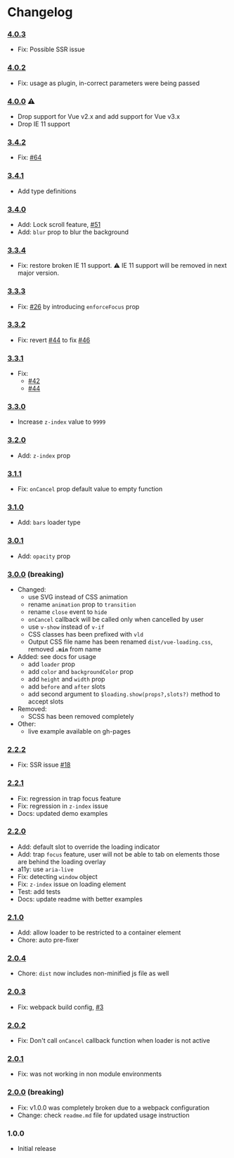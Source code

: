 # Changelog

### [4.0.3](https://github.com/ankurk91/vue-loading-overlay/compare/4.0.2...4.0.3)

* Fix: Possible SSR issue

### [4.0.2](https://github.com/ankurk91/vue-loading-overlay/compare/4.0.1...4.0.2)

* Fix: usage as plugin, in-correct parameters were being passed

### [4.0.0](https://github.com/ankurk91/vue-loading-overlay/compare/3.4.2...4.0.0) :warning:

* Drop support for Vue v2.x and add support for Vue v3.x
* Drop IE 11 support

### [3.4.2](https://github.com/ankurk91/vue-loading-overlay/compare/3.4.1...3.4.2)

* Fix: [#64](https://github.com/ankurk91/vue-loading-overlay/issues/64)

### [3.4.1](https://github.com/ankurk91/vue-loading-overlay/compare/3.4.0...3.4.1)

* Add type definitions

### [3.4.0](https://github.com/ankurk91/vue-loading-overlay/compare/3.3.4...3.4.0)

* Add: Lock scroll feature, [#51](https://github.com/ankurk91/vue-loading-overlay/issues/51)
* Add: `blur` prop to blur the background

### [3.3.4](https://github.com/ankurk91/vue-loading-overlay/compare/3.3.3...3.3.4)

* Fix: restore broken IE 11 support. :warning: IE 11 support will be removed in next major version.

### [3.3.3](https://github.com/ankurk91/vue-loading-overlay/compare/3.3.2...3.3.3)

* Fix: [#26](https://github.com/ankurk91/vue-loading-overlay/issues/26) by introducing `enforceFocus` prop

### [3.3.2](https://github.com/ankurk91/vue-loading-overlay/compare/3.3.1...3.3.2)

* Fix: revert [#44](https://github.com/ankurk91/vue-loading-overlay/issues/44)
  to fix [#46](https://github.com/ankurk91/vue-loading-overlay/issues/46)

### [3.3.1](https://github.com/ankurk91/vue-loading-overlay/compare/3.3.0...3.3.1)

* Fix:
    - [#42](https://github.com/ankurk91/vue-loading-overlay/issues/42)
    - [#44](https://github.com/ankurk91/vue-loading-overlay/issues/44)

### [3.3.0](https://github.com/ankurk91/vue-loading-overlay/compare/3.2.0...3.3.0)

* Increase `z-index` value to `9999`

### [3.2.0](https://github.com/ankurk91/vue-loading-overlay/compare/3.1.1...3.2.0)

* Add: `z-index` prop

### [3.1.1](https://github.com/ankurk91/vue-loading-overlay/compare/3.1.0...3.1.1)

* Fix: `onCancel` prop default value to empty function

### [3.1.0](https://github.com/ankurk91/vue-loading-overlay/compare/3.0.1...3.1.0)

* Add: `bars` loader type

### [3.0.1](https://github.com/ankurk91/vue-loading-overlay/compare/3.0.0...3.0.1)

* Add: `opacity` prop

### [3.0.0](https://github.com/ankurk91/vue-loading-overlay/compare/2.2.2...3.0.0) (breaking)

* Changed:
    - use SVG instead of CSS animation
    - rename `animation` prop to `transition`
    - rename `close` event to `hide`
    - `onCancel` callback will be called only when cancelled by user
    - use `v-show` instead of `v-if`
    - CSS classes has been prefixed with `vld`
    - Output CSS file name has been renamed `dist/vue-loading.css`, removed **`.min`** from name
* Added: see docs for usage
    - add `loader` prop
    - add `color` and `backgroundColor` prop
    - add `height` and `width` prop
    - add `before` and `after` slots
    - add second argument to `$loading.show(props?,slots?)` method to accept slots
* Removed:
    - SCSS has been removed completely
* Other:
    - live example available on gh-pages

### [2.2.2](https://github.com/ankurk91/vue-loading-overlay/compare/2.2.1...2.2.2)

* Fix: SSR issue [#18](https://github.com/ankurk91/vue-loading-overlay/pull/18)

### [2.2.1](https://github.com/ankurk91/vue-loading-overlay/compare/2.2.0...2.2.1)

* Fix: regression in trap focus feature
* Fix: regression in `z-index` issue
* Docs: updated demo examples

### [2.2.0](https://github.com/ankurk91/vue-loading-overlay/compare/2.1.0...2.2.0)

* Add: default slot to override the loading indicator
* Add: trap `focus` feature, user will not be able to tab on elements those are behind the loading overlay
* a11y: use `aria-live`
* Fix: detecting `window` object
* Fix: `z-index` issue on loading element
* Test: add tests
* Docs: update readme with better examples

### [2.1.0](https://github.com/ankurk91/vue-loading-overlay/compare/2.0.4...2.1.0)

* Add: allow loader to be restricted to a container element
* Chore: auto pre-fixer

### [2.0.4](https://github.com/ankurk91/vue-loading-overlay/compare/2.0.3...2.0.4)

* Chore: `dist` now includes non-minified js file as well

### [2.0.3](https://github.com/ankurk91/vue-loading-overlay/compare/2.0.2...2.0.3)

* Fix: webpack build config, [#3](https://github.com/ankurk91/vue-loading-overlay/issues/3)

### [2.0.2](https://github.com/ankurk91/vue-loading-overlay/compare/2.0.1...2.0.2)

* Fix: Don't call `onCancel` callback function when loader is not active

### [2.0.1](https://github.com/ankurk91/vue-loading-overlay/compare/2.0.0...2.0.1)

* Fix: was not working in non module environments

### [2.0.0](https://github.com/ankurk91/vue-loading-overlay/compare/1.0.0...2.0.0) (breaking)

* Fix: v1.0.0 was completely broken due to a webpack configuration
* Change: check `readme.md` file for updated usage instruction

### 1.0.0

* Initial release
